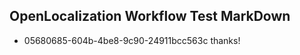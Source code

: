 ## OpenLocalization Workflow Test MarkDown
* 05680685-604b-4be8-9c90-24911bcc563c 
thanks!<!--HONumber=Mar16_HO2-->
